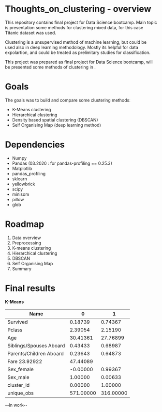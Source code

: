 # Thoughts_on_clustering - overview 
This repository contains final project for Data Science bootcamp. Main topic is presentation some methods for clustering mixed data, for this case Titanic dataset was used.

Clustering is a unsupervised method of machine learning, but could be used also in deep learning methodology. Mostly its helpful for data expolartion, and could be treated as prelimitary studies for classification.

This project was prepared as final project for Data Science bootcamp, will be presented some methods of clustering in .

# Goals

The goals was to build and compare some clustering methods:
  - K-Means clustering
  - Hierarchical clustering
  - Density based spatial clustering (DBSCAN)
  - Self Organising Map (deep learning method)


# Dependencies

  - Numpy
  - Pandas (03.2020 : for pandas-profiling == 0.25.3)
  - Matplotlib
  - pandas_profiling
  - sklearn
  - yellowbrick
  - scipy
  - minisom
  - pillow
  - glob
  
  
# Roadmap

 1. Data overview 
 2. Preprocessing
 3. K-means clustering
 4. Hierarchical clustering
 5. DBSCAN 
 6. Self Organising Map
 7. Summary

# Final results 

**K-Means**

|Name | 0	| 1 |
| ------------- | ------------- | ------------- |
|Survived|	0.18739|	0.74367|
|Pclass|	2.39054|	2.15190|
|Age|	30.41361|	27.76899|
|Siblings/Spouses Aboard|	0.43433|	0.68987|
|Parents/Children Aboard|	0.23643|	0.64873|
|Fare	23.92922|	47.44089|
|Sex_female|	-0.00000|	0.99367|
|Sex_male|	1.00000|	0.00633|
|cluster_id|	0.00000|	1.00000|
|unique_obs	|571.00000|	316.00000|


--in work--
